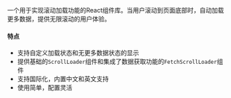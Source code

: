 一个用于实现滚动加载功能的React组件库。当用户滚动到页面底部时，自动加载更多数据，提供无限滚动的用户体验。

#### 特点

- 支持自定义加载状态和无更多数据状态的显示
- 提供基础的`ScrollLoader`组件和集成了数据获取功能的`FetchScrollLoader`组件
- 支持国际化，内置中文和英文支持
- 使用简单，配置灵活

